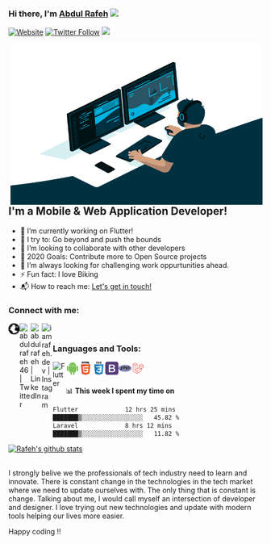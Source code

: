 ### Hi there, I'm [Abdul Rafeh][website] <img src="https://media.giphy.com/media/hvRJCLFzcasrR4ia7z/giphy.gif" width="25px">

[![Website](https://img.shields.io/website?label=abdulrafeh&style=for-the-badge&url=https%3A%2F%2Fcodestackr.com)](https://www.upwork.com/freelancers/~01f19296f688dac4fd)
[![Twitter Follow](https://img.shields.io/twitter/follow/abdulrafeh?color=1DA1F2&logo=Twitter&style=for-the-badge)](https://twitter.com/intent/follow?original_referer=https%3A%2F%2Fgithub.com%2FcodeSTACKr&screen_name=abdulrafeh46)
![](https://komarev.com/ghpvc/?username=iamrafehdev&color=green)


<img align="right" alt="GIF" src="code.gif" width="500" height="320" />

## I'm a Mobile & Web Application Developer!

- 🔭 I’m currently working on Flutter!
- 🌱 I try to: Go beyond and push the bounds
- 👯 I’m looking to collaborate with other developers
- 🥅 2020 Goals: Contribute more to Open Source projects
- 🌋  I’m always looking for challenging work oppurtunities ahead.
- ⚡ Fun fact: I love Biking
- 📬 How to reach me: <a href="mailto:abdulrafeh46@gmail.com">Let's get in touch!</a>


### Connect with me:

[<img align="left" alt="iamrafehdev" width="22px" src="https://raw.githubusercontent.com/iconic/open-iconic/master/svg/globe.svg" />][website]
[<img align="left" alt="abdulrafeh46 | Twitter" width="22px" src="https://cdn.jsdelivr.net/npm/simple-icons@v3/icons/twitter.svg" />][twitter]
[<img align="left" alt="abdulrafeh | LinkedIn" width="22px" src="https://cdn.jsdelivr.net/npm/simple-icons@v3/icons/linkedin.svg" />][linkedin]
[<img align="left" alt="iamrafeh.dev | Instagram" width="22px" src="https://cdn.jsdelivr.net/npm/simple-icons@v3/icons/instagram.svg" />][instagram]

<br />

### Languages and Tools:
<img align="left" alt="Flutter" width="26px" src="https://iamrafehdev.github.io/devfolio/static/media/flutter-icon1.5f559becf9dc41d69964247afdd25d2d.svg" />
<img align="left" alt="Android Studio" width="26px" src="https://raw.githubusercontent.com/github/explore/80688e429a7d4ef2fca1e82350fe8e3517d3494d/topics/android/android.png" />
<img align="left" alt="HTML5" width="26px" src="https://raw.githubusercontent.com/github/explore/80688e429a7d4ef2fca1e82350fe8e3517d3494d/topics/html/html.png" />
<img align="left" alt="CSS3" width="26px" src="https://raw.githubusercontent.com/github/explore/80688e429a7d4ef2fca1e82350fe8e3517d3494d/topics/css/css.png" />
<img align="left" alt="Bootstrap" width="26px" src="https://raw.githubusercontent.com/github/explore/80688e429a7d4ef2fca1e82350fe8e3517d3494d/topics/bootstrap/bootstrap.png" />
<img align="left" alt="Php" width="26px" src="https://raw.githubusercontent.com/github/explore/ccc16358ac4530c6a69b1b80c7223cd2744dea83/topics/php/php.png" />
<img align="left" alt="Laravel" width="26px" src="https://raw.githubusercontent.com/github/explore/56a826d05cf762b2b50ecbe7d492a839b04f3fbf/topics/laravel/laravel.png" />

<br />
<br />


📊 **This week I spent my time on**
<!--START_SECTION:waka-->
```text
Flutter             12 hrs 25 mins  ███████▒░░░░░░░░░░░░░░░░░   45.82 % 
Laravel             8 hrs 12 mins   ███████▒░░░░░░░░░░░░░░░░░   11.82 % 
```
<!--END_SECTION:waka-->

 [![Rafeh's github stats](https://github-readme-stats.vercel.app/api?username=iamrafehdev&theme=gotham)](https://github.com/iamrafehdev/github-readme-stats)
<br />
<br />

I strongly belive we the professionals of tech industry need to learn and innovate. There is constant change in the technologies in the tech market where we need to update ourselves with. The only thing that is constant is change. Talking about me, I would call myself an intersection of developer and designer. I love trying out new technologies and update with modern tools helping our lives more easier.

Happy coding !!

[website]: https://iamrafehdev.github.io
[twitter]: https://twitter.com/abdulrafeh46
[instagram]: https://instagram.com/iamrafeh.dev
[linkedin]: https://linkedin.com/in/abdulrafeh
